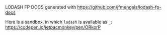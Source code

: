 LODASH FP DOCS
generated with https://github.com/jfmengels/lodash-fp-docs

Here is a sandbox, in which `lodash` is available as `_`:
https://codepen.io/jetpacmonkey/pen/ORkorP
